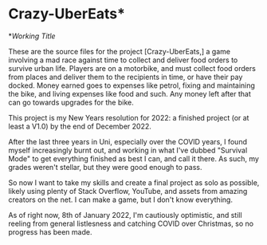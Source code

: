 # Crazy-UberEats*

**Working Title*

These are the source files for the project [Crazy-UberEats,] a game involving a mad race against time to collect and deliver food orders to survive urban life.
Players are on a motorbike, and must collect food orders from places and deliver them to the recipients in time, or have their pay docked. Money earned goes to expenses like petrol, fixing and maintaining the bike, and living expenses like food and such. Any money left after that can go towards upgrades for the bike.


This project is my New Years resolution for 2022: a finished project (or at least a V1.0) by the end of December 2022.

After the last three years in Uni, especially over the COVID years, I found myself increasingly burnt out, and working in what I've dubbed "Survival Mode" to get everything finished as best I can, and call it there. As such, my grades weren't stellar, but they were good enough to pass. 

So now I want to take my skills and create a final project as solo as possible, likely using plenty of Stack Overflow, YouTube, and assets from amazing creators on the net. I can make a game, but I don't know everything.

As of right now, 8th of January 2022, I'm cautiously optimistic, and still reeling from general listlesness and catching COVID over Christmas, so no progress has been made.
